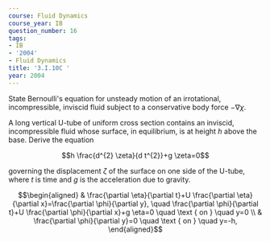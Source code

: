 ```yaml
---
course: Fluid Dynamics
course_year: IB
question_number: 16
tags:
- IB
- '2004'
- Fluid Dynamics
title: '3.I.10C '
year: 2004
---
```



State Bernoulli's equation for unsteady motion of an irrotational, incompressible, inviscid fluid subject to a conservative body force $-\nabla \chi$.

A long vertical U-tube of uniform cross section contains an inviscid, incompressible fluid whose surface, in equilibrium, is at height $h$ above the base. Derive the equation

$$h \frac{d^{2} \zeta}{d t^{2}}+g \zeta=0$$

governing the displacement $\zeta$ of the surface on one side of the U-tube, where $t$ is time and $g$ is the acceleration due to gravity.

$$\begin{aligned}
& \frac{\partial \eta}{\partial t}+U \frac{\partial \eta}{\partial x}=\frac{\partial \phi}{\partial y}, \quad \frac{\partial \phi}{\partial t}+U \frac{\partial \phi}{\partial x}+g \eta=0 \quad \text { on } \quad y=0 \\
& \frac{\partial \phi}{\partial y}=0 \quad \text { on } \quad y=-h, 
\end{aligned}$$